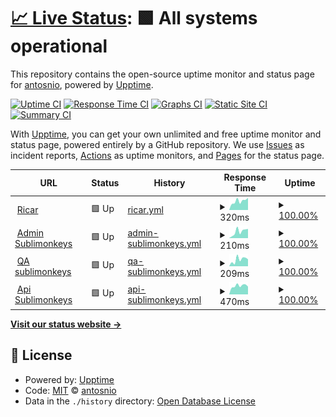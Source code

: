 # [📈 Live Status](https://antosnio.github.io/upptime): <!--live status--> **🟩 All systems operational**

This repository contains the open-source uptime monitor and status page for [antosnio](https://antosnio.github.io/upptime), powered by [Upptime](https://github.com/upptime/upptime).

[![Uptime CI](https://github.com/antosnio/upptime/workflows/Uptime%20CI/badge.svg)](https://github.com/antosnio/upptime/actions?query=workflow%3A%22Uptime+CI%22)
[![Response Time CI](https://github.com/antosnio/upptime/workflows/Response%20Time%20CI/badge.svg)](https://github.com/antosnio/upptime/actions?query=workflow%3A%22Response+Time+CI%22)
[![Graphs CI](https://github.com/antosnio/upptime/workflows/Graphs%20CI/badge.svg)](https://github.com/antosnio/upptime/actions?query=workflow%3A%22Graphs+CI%22)
[![Static Site CI](https://github.com/antosnio/upptime/workflows/Static%20Site%20CI/badge.svg)](https://github.com/antosnio/upptime/actions?query=workflow%3A%22Static+Site+CI%22)
[![Summary CI](https://github.com/antosnio/upptime/workflows/Summary%20CI/badge.svg)](https://github.com/antosnio/upptime/actions?query=workflow%3A%22Summary+CI%22)

With [Upptime](https://upptime.js.org), you can get your own unlimited and free uptime monitor and status page, powered entirely by a GitHub repository. We use [Issues](https://github.com/antosnio/upptime/issues) as incident reports, [Actions](https://github.com/antosnio/upptime/actions) as uptime monitors, and [Pages](https://antosnio.github.io/upptime) for the status page.

<!--start: status pages-->
<!-- This summary is generated by Upptime (https://github.com/upptime/upptime) -->
<!-- Do not edit this manually, your changes will be overwritten -->
<!-- prettier-ignore -->
| URL | Status | History | Response Time | Uptime |
| --- | ------ | ------- | ------------- | ------ |
| <img alt="" src="https://favicons.githubusercontent.com/www.ricar.cl" height="13"> [Ricar](https://www.ricar.cl) | 🟩 Up | [ricar.yml](https://github.com/Antosnio/upptime/commits/HEAD/history/ricar.yml) | <details><summary><img alt="Response time graph" src="./graphs/ricar/response-time-week.png" height="20"> 320ms</summary><br><a href="https://Antosnio.github.io/upptime/history/ricar"><img alt="Response time 296" src="https://img.shields.io/endpoint?url=https%3A%2F%2Fraw.githubusercontent.com%2FAntosnio%2Fupptime%2FHEAD%2Fapi%2Fricar%2Fresponse-time.json"></a><br><a href="https://Antosnio.github.io/upptime/history/ricar"><img alt="24-hour response time 432" src="https://img.shields.io/endpoint?url=https%3A%2F%2Fraw.githubusercontent.com%2FAntosnio%2Fupptime%2FHEAD%2Fapi%2Fricar%2Fresponse-time-day.json"></a><br><a href="https://Antosnio.github.io/upptime/history/ricar"><img alt="7-day response time 320" src="https://img.shields.io/endpoint?url=https%3A%2F%2Fraw.githubusercontent.com%2FAntosnio%2Fupptime%2FHEAD%2Fapi%2Fricar%2Fresponse-time-week.json"></a><br><a href="https://Antosnio.github.io/upptime/history/ricar"><img alt="30-day response time 296" src="https://img.shields.io/endpoint?url=https%3A%2F%2Fraw.githubusercontent.com%2FAntosnio%2Fupptime%2FHEAD%2Fapi%2Fricar%2Fresponse-time-month.json"></a><br><a href="https://Antosnio.github.io/upptime/history/ricar"><img alt="1-year response time 296" src="https://img.shields.io/endpoint?url=https%3A%2F%2Fraw.githubusercontent.com%2FAntosnio%2Fupptime%2FHEAD%2Fapi%2Fricar%2Fresponse-time-year.json"></a></details> | <details><summary><a href="https://Antosnio.github.io/upptime/history/ricar">100.00%</a></summary><a href="https://Antosnio.github.io/upptime/history/ricar"><img alt="All-time uptime 100.00%" src="https://img.shields.io/endpoint?url=https%3A%2F%2Fraw.githubusercontent.com%2FAntosnio%2Fupptime%2FHEAD%2Fapi%2Fricar%2Fuptime.json"></a><br><a href="https://Antosnio.github.io/upptime/history/ricar"><img alt="24-hour uptime 100.00%" src="https://img.shields.io/endpoint?url=https%3A%2F%2Fraw.githubusercontent.com%2FAntosnio%2Fupptime%2FHEAD%2Fapi%2Fricar%2Fuptime-day.json"></a><br><a href="https://Antosnio.github.io/upptime/history/ricar"><img alt="7-day uptime 100.00%" src="https://img.shields.io/endpoint?url=https%3A%2F%2Fraw.githubusercontent.com%2FAntosnio%2Fupptime%2FHEAD%2Fapi%2Fricar%2Fuptime-week.json"></a><br><a href="https://Antosnio.github.io/upptime/history/ricar"><img alt="30-day uptime 100.00%" src="https://img.shields.io/endpoint?url=https%3A%2F%2Fraw.githubusercontent.com%2FAntosnio%2Fupptime%2FHEAD%2Fapi%2Fricar%2Fuptime-month.json"></a><br><a href="https://Antosnio.github.io/upptime/history/ricar"><img alt="1-year uptime 100.00%" src="https://img.shields.io/endpoint?url=https%3A%2F%2Fraw.githubusercontent.com%2FAntosnio%2Fupptime%2FHEAD%2Fapi%2Fricar%2Fuptime-year.json"></a></details>
| <img alt="" src="https://favicons.githubusercontent.com/admin.sublimonkeys.cl" height="13"> [Admin Sublimonkeys](https://admin.sublimonkeys.cl) | 🟩 Up | [admin-sublimonkeys.yml](https://github.com/Antosnio/upptime/commits/HEAD/history/admin-sublimonkeys.yml) | <details><summary><img alt="Response time graph" src="./graphs/admin-sublimonkeys/response-time-week.png" height="20"> 210ms</summary><br><a href="https://Antosnio.github.io/upptime/history/admin-sublimonkeys"><img alt="Response time 209" src="https://img.shields.io/endpoint?url=https%3A%2F%2Fraw.githubusercontent.com%2FAntosnio%2Fupptime%2FHEAD%2Fapi%2Fadmin-sublimonkeys%2Fresponse-time.json"></a><br><a href="https://Antosnio.github.io/upptime/history/admin-sublimonkeys"><img alt="24-hour response time 291" src="https://img.shields.io/endpoint?url=https%3A%2F%2Fraw.githubusercontent.com%2FAntosnio%2Fupptime%2FHEAD%2Fapi%2Fadmin-sublimonkeys%2Fresponse-time-day.json"></a><br><a href="https://Antosnio.github.io/upptime/history/admin-sublimonkeys"><img alt="7-day response time 210" src="https://img.shields.io/endpoint?url=https%3A%2F%2Fraw.githubusercontent.com%2FAntosnio%2Fupptime%2FHEAD%2Fapi%2Fadmin-sublimonkeys%2Fresponse-time-week.json"></a><br><a href="https://Antosnio.github.io/upptime/history/admin-sublimonkeys"><img alt="30-day response time 209" src="https://img.shields.io/endpoint?url=https%3A%2F%2Fraw.githubusercontent.com%2FAntosnio%2Fupptime%2FHEAD%2Fapi%2Fadmin-sublimonkeys%2Fresponse-time-month.json"></a><br><a href="https://Antosnio.github.io/upptime/history/admin-sublimonkeys"><img alt="1-year response time 209" src="https://img.shields.io/endpoint?url=https%3A%2F%2Fraw.githubusercontent.com%2FAntosnio%2Fupptime%2FHEAD%2Fapi%2Fadmin-sublimonkeys%2Fresponse-time-year.json"></a></details> | <details><summary><a href="https://Antosnio.github.io/upptime/history/admin-sublimonkeys">100.00%</a></summary><a href="https://Antosnio.github.io/upptime/history/admin-sublimonkeys"><img alt="All-time uptime 100.00%" src="https://img.shields.io/endpoint?url=https%3A%2F%2Fraw.githubusercontent.com%2FAntosnio%2Fupptime%2FHEAD%2Fapi%2Fadmin-sublimonkeys%2Fuptime.json"></a><br><a href="https://Antosnio.github.io/upptime/history/admin-sublimonkeys"><img alt="24-hour uptime 100.00%" src="https://img.shields.io/endpoint?url=https%3A%2F%2Fraw.githubusercontent.com%2FAntosnio%2Fupptime%2FHEAD%2Fapi%2Fadmin-sublimonkeys%2Fuptime-day.json"></a><br><a href="https://Antosnio.github.io/upptime/history/admin-sublimonkeys"><img alt="7-day uptime 100.00%" src="https://img.shields.io/endpoint?url=https%3A%2F%2Fraw.githubusercontent.com%2FAntosnio%2Fupptime%2FHEAD%2Fapi%2Fadmin-sublimonkeys%2Fuptime-week.json"></a><br><a href="https://Antosnio.github.io/upptime/history/admin-sublimonkeys"><img alt="30-day uptime 100.00%" src="https://img.shields.io/endpoint?url=https%3A%2F%2Fraw.githubusercontent.com%2FAntosnio%2Fupptime%2FHEAD%2Fapi%2Fadmin-sublimonkeys%2Fuptime-month.json"></a><br><a href="https://Antosnio.github.io/upptime/history/admin-sublimonkeys"><img alt="1-year uptime 100.00%" src="https://img.shields.io/endpoint?url=https%3A%2F%2Fraw.githubusercontent.com%2FAntosnio%2Fupptime%2FHEAD%2Fapi%2Fadmin-sublimonkeys%2Fuptime-year.json"></a></details>
| <img alt="" src="https://favicons.githubusercontent.com/qa.sublimonkeys.cl" height="13"> [QA sublimonkeys](https://qa.sublimonkeys.cl) | 🟩 Up | [qa-sublimonkeys.yml](https://github.com/Antosnio/upptime/commits/HEAD/history/qa-sublimonkeys.yml) | <details><summary><img alt="Response time graph" src="./graphs/qa-sublimonkeys/response-time-week.png" height="20"> 209ms</summary><br><a href="https://Antosnio.github.io/upptime/history/qa-sublimonkeys"><img alt="Response time 216" src="https://img.shields.io/endpoint?url=https%3A%2F%2Fraw.githubusercontent.com%2FAntosnio%2Fupptime%2FHEAD%2Fapi%2Fqa-sublimonkeys%2Fresponse-time.json"></a><br><a href="https://Antosnio.github.io/upptime/history/qa-sublimonkeys"><img alt="24-hour response time 218" src="https://img.shields.io/endpoint?url=https%3A%2F%2Fraw.githubusercontent.com%2FAntosnio%2Fupptime%2FHEAD%2Fapi%2Fqa-sublimonkeys%2Fresponse-time-day.json"></a><br><a href="https://Antosnio.github.io/upptime/history/qa-sublimonkeys"><img alt="7-day response time 209" src="https://img.shields.io/endpoint?url=https%3A%2F%2Fraw.githubusercontent.com%2FAntosnio%2Fupptime%2FHEAD%2Fapi%2Fqa-sublimonkeys%2Fresponse-time-week.json"></a><br><a href="https://Antosnio.github.io/upptime/history/qa-sublimonkeys"><img alt="30-day response time 216" src="https://img.shields.io/endpoint?url=https%3A%2F%2Fraw.githubusercontent.com%2FAntosnio%2Fupptime%2FHEAD%2Fapi%2Fqa-sublimonkeys%2Fresponse-time-month.json"></a><br><a href="https://Antosnio.github.io/upptime/history/qa-sublimonkeys"><img alt="1-year response time 216" src="https://img.shields.io/endpoint?url=https%3A%2F%2Fraw.githubusercontent.com%2FAntosnio%2Fupptime%2FHEAD%2Fapi%2Fqa-sublimonkeys%2Fresponse-time-year.json"></a></details> | <details><summary><a href="https://Antosnio.github.io/upptime/history/qa-sublimonkeys">100.00%</a></summary><a href="https://Antosnio.github.io/upptime/history/qa-sublimonkeys"><img alt="All-time uptime 100.00%" src="https://img.shields.io/endpoint?url=https%3A%2F%2Fraw.githubusercontent.com%2FAntosnio%2Fupptime%2FHEAD%2Fapi%2Fqa-sublimonkeys%2Fuptime.json"></a><br><a href="https://Antosnio.github.io/upptime/history/qa-sublimonkeys"><img alt="24-hour uptime 100.00%" src="https://img.shields.io/endpoint?url=https%3A%2F%2Fraw.githubusercontent.com%2FAntosnio%2Fupptime%2FHEAD%2Fapi%2Fqa-sublimonkeys%2Fuptime-day.json"></a><br><a href="https://Antosnio.github.io/upptime/history/qa-sublimonkeys"><img alt="7-day uptime 100.00%" src="https://img.shields.io/endpoint?url=https%3A%2F%2Fraw.githubusercontent.com%2FAntosnio%2Fupptime%2FHEAD%2Fapi%2Fqa-sublimonkeys%2Fuptime-week.json"></a><br><a href="https://Antosnio.github.io/upptime/history/qa-sublimonkeys"><img alt="30-day uptime 100.00%" src="https://img.shields.io/endpoint?url=https%3A%2F%2Fraw.githubusercontent.com%2FAntosnio%2Fupptime%2FHEAD%2Fapi%2Fqa-sublimonkeys%2Fuptime-month.json"></a><br><a href="https://Antosnio.github.io/upptime/history/qa-sublimonkeys"><img alt="1-year uptime 100.00%" src="https://img.shields.io/endpoint?url=https%3A%2F%2Fraw.githubusercontent.com%2FAntosnio%2Fupptime%2FHEAD%2Fapi%2Fqa-sublimonkeys%2Fuptime-year.json"></a></details>
| <img alt="" src="https://favicons.githubusercontent.com/api.sublimonkeys.cl" height="13"> [Api Sublimonkeys](https://api.sublimonkeys.cl) | 🟩 Up | [api-sublimonkeys.yml](https://github.com/Antosnio/upptime/commits/HEAD/history/api-sublimonkeys.yml) | <details><summary><img alt="Response time graph" src="./graphs/api-sublimonkeys/response-time-week.png" height="20"> 470ms</summary><br><a href="https://Antosnio.github.io/upptime/history/api-sublimonkeys"><img alt="Response time 461" src="https://img.shields.io/endpoint?url=https%3A%2F%2Fraw.githubusercontent.com%2FAntosnio%2Fupptime%2FHEAD%2Fapi%2Fapi-sublimonkeys%2Fresponse-time.json"></a><br><a href="https://Antosnio.github.io/upptime/history/api-sublimonkeys"><img alt="24-hour response time 424" src="https://img.shields.io/endpoint?url=https%3A%2F%2Fraw.githubusercontent.com%2FAntosnio%2Fupptime%2FHEAD%2Fapi%2Fapi-sublimonkeys%2Fresponse-time-day.json"></a><br><a href="https://Antosnio.github.io/upptime/history/api-sublimonkeys"><img alt="7-day response time 470" src="https://img.shields.io/endpoint?url=https%3A%2F%2Fraw.githubusercontent.com%2FAntosnio%2Fupptime%2FHEAD%2Fapi%2Fapi-sublimonkeys%2Fresponse-time-week.json"></a><br><a href="https://Antosnio.github.io/upptime/history/api-sublimonkeys"><img alt="30-day response time 461" src="https://img.shields.io/endpoint?url=https%3A%2F%2Fraw.githubusercontent.com%2FAntosnio%2Fupptime%2FHEAD%2Fapi%2Fapi-sublimonkeys%2Fresponse-time-month.json"></a><br><a href="https://Antosnio.github.io/upptime/history/api-sublimonkeys"><img alt="1-year response time 461" src="https://img.shields.io/endpoint?url=https%3A%2F%2Fraw.githubusercontent.com%2FAntosnio%2Fupptime%2FHEAD%2Fapi%2Fapi-sublimonkeys%2Fresponse-time-year.json"></a></details> | <details><summary><a href="https://Antosnio.github.io/upptime/history/api-sublimonkeys">100.00%</a></summary><a href="https://Antosnio.github.io/upptime/history/api-sublimonkeys"><img alt="All-time uptime 100.00%" src="https://img.shields.io/endpoint?url=https%3A%2F%2Fraw.githubusercontent.com%2FAntosnio%2Fupptime%2FHEAD%2Fapi%2Fapi-sublimonkeys%2Fuptime.json"></a><br><a href="https://Antosnio.github.io/upptime/history/api-sublimonkeys"><img alt="24-hour uptime 100.00%" src="https://img.shields.io/endpoint?url=https%3A%2F%2Fraw.githubusercontent.com%2FAntosnio%2Fupptime%2FHEAD%2Fapi%2Fapi-sublimonkeys%2Fuptime-day.json"></a><br><a href="https://Antosnio.github.io/upptime/history/api-sublimonkeys"><img alt="7-day uptime 100.00%" src="https://img.shields.io/endpoint?url=https%3A%2F%2Fraw.githubusercontent.com%2FAntosnio%2Fupptime%2FHEAD%2Fapi%2Fapi-sublimonkeys%2Fuptime-week.json"></a><br><a href="https://Antosnio.github.io/upptime/history/api-sublimonkeys"><img alt="30-day uptime 100.00%" src="https://img.shields.io/endpoint?url=https%3A%2F%2Fraw.githubusercontent.com%2FAntosnio%2Fupptime%2FHEAD%2Fapi%2Fapi-sublimonkeys%2Fuptime-month.json"></a><br><a href="https://Antosnio.github.io/upptime/history/api-sublimonkeys"><img alt="1-year uptime 100.00%" src="https://img.shields.io/endpoint?url=https%3A%2F%2Fraw.githubusercontent.com%2FAntosnio%2Fupptime%2FHEAD%2Fapi%2Fapi-sublimonkeys%2Fuptime-year.json"></a></details>

<!--end: status pages-->

[**Visit our status website →**](https://antosnio.github.io/upptime)

## 📄 License

- Powered by: [Upptime](https://github.com/upptime/upptime)
- Code: [MIT](./LICENSE) © [antosnio](https://antosnio.github.io/upptime)
- Data in the `./history` directory: [Open Database License](https://opendatacommons.org/licenses/odbl/1-0/)
